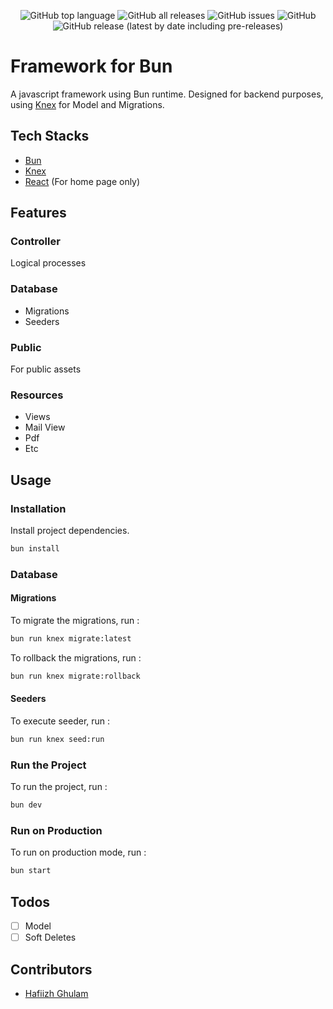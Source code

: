 <div align="center">

![GitHub top language](https://img.shields.io/github/languages/top/ghulje/tms-backend)
![GitHub all releases](https://img.shields.io/github/downloads/ghulje/tms-backend/total)
![GitHub issues](https://img.shields.io/github/issues/ghulje/tms-backend)
![GitHub](https://img.shields.io/github/license/ghulje/tms-backend)
![GitHub release (latest by date including pre-releases)](https://img.shields.io/github/v/release/ghulje/tms-backend?display_name=tag&include_prereleases)

</div>

# Framework for Bun
A javascript framework using Bun runtime.
Designed for backend purposes, using [Knex](https://knexjs.org) for Model and Migrations.

## Tech Stacks
- [Bun](https://bun.com)
- [Knex](https://knexjs.org)
- [React](https://react.dev) (For home page only)

## Features

### Controller
Logical processes

### Database
- Migrations
- Seeders

### Public
For public assets

### Resources
- Views
- Mail View
- Pdf
- Etc

## Usage

### Installation
Install project dependencies.

```bash
bun install
```

### Database

#### Migrations
To migrate the migrations, run :

```bash
bun run knex migrate:latest
```

To rollback the migrations, run :

```bash
bun run knex migrate:rollback
```

#### Seeders
To execute seeder, run :

```bash
bun run knex seed:run
```

### Run the Project
To run the project, run :

```bash
bun dev
```

### Run on Production
To run on production mode, run :

```bash
bun start
```

## Todos
- [ ] Model
- [ ] Soft Deletes

## Contributors
- [Hafiizh Ghulam](mailto:ghulam@jejeharapan.com)